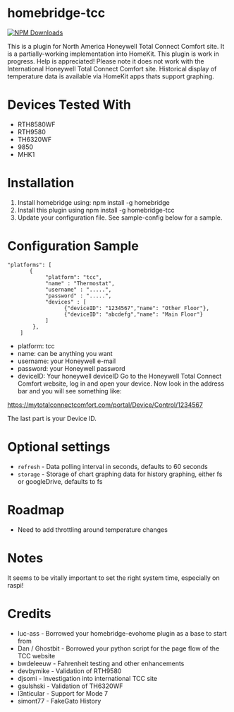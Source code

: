 # homebridge-tcc

[![NPM Downloads](https://img.shields.io/npm/dm/homebridge-dht.svg?style=flat)](https://npmjs.org/package/homebridge-tcc)

This is a plugin for North America Honeywell Total Connect Comfort site. It is a partially-working
implementation into HomeKit. This plugin is work in progress. Help is appreciated!  Please note it does not work with the International Honeywell Total Connect Comfort site. Historical display of temperature data is available via HomeKit apps thats support graphing.

# Devices Tested With

* RTH8580WF
* RTH9580
* TH6320WF
* 9850
* MHK1

# Installation

1. Install homebridge using: npm install -g homebridge <br>
2. Install this plugin using npm install -g homebridge-tcc
3. Update your configuration file. See sample-config below for a sample.

# Configuration Sample

```
"platforms": [
       {
            "platform": "tcc",
            "name" : "Thermostat",
            "username" : ".....",
            "password" : ".....",
            "devices" : [
                  {"deviceID": "1234567","name": "Other Floor"},
                  {"deviceID": "abcdefg","name": "Main Floor"}
          	]
        },
    ]
```

- platform: tcc
- name: can be anything you want
- username: your Honeywell e-mail
- password: your Honeywell password
- deviceID: Your honeywell deviceID Go to the Honeywell Total Connect Comfort website, log in and open your
device. Now look in the address bar and you will see something like:

https://mytotalconnectcomfort.com/portal/Device/Control/1234567

The last part is your Device ID.

# Optional settings

* `refresh` - Data polling interval in seconds, defaults to 60 seconds
* `storage` - Storage of chart graphing data for history graphing, either fs or googleDrive, defaults to fs

# Roadmap

- Need to add throttling around temperature changes

# Notes

It seems to be vitally important to set the right system time, especially on raspi!

# Credits

- luc-ass - Borrowed your homebridge-evohome plugin as a base to start from
- Dan / Ghostbit - Borrowed your python script for the page flow of the TCC website
- bwdeleeuw - Fahrenheit testing and other enhancements
- devbymike - Validation of RTH9580
- djsomi - Investigation into international TCC site
- gsulshski - Validation of TH6320WF
- l3nticular - Support for Mode 7
- simont77 - FakeGato History
